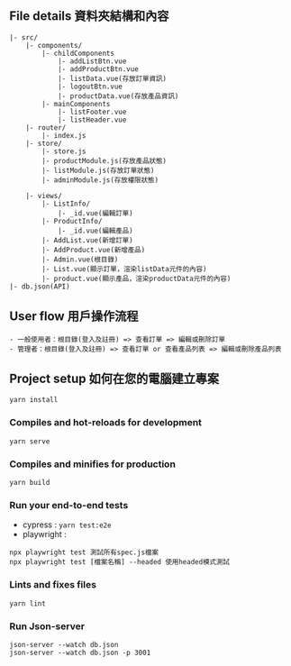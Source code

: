 ## File details 資料夾結構和內容

```
|- src/
    |- components/
        |- childComponents
            |- addListBtn.vue
            |- addProductBtn.vue
            |- listData.vue(存放訂單資訊)
            |- logoutBtn.vue
            |- productData.vue(存放產品資訊)
        |- mainComponents
            |- listFooter.vue
            |- listHeader.vue
    |- router/
        |- index.js
    |- store/
        |- store.js
        |- productModule.js(存放產品狀態)
        |- listModule.js(存放訂單狀態)
        |- adminModule.js(存放權限狀態)

    |- views/
        |- ListInfo/
            |- _id.vue(編輯訂單)
        |- ProductInfo/
            |- _id.vue(編輯產品)
        |- AddList.vue(新增訂單)
        |- AddProduct.vue(新增產品)
        |- Admin.vue(根目錄)
        |- List.vue(顯示訂單，渲染listData元件的內容)
        |- product.vue(顯示產品，渲染productData元件的內容)
|- db.json(API)

```

## User flow 用戶操作流程

```
- 一般使用者：根目錄(登入及註冊) => 查看訂單 => 編輯或刪除訂單
- 管理者：根目錄(登入及註冊) => 查看訂單 or 查看產品列表 => 編輯或刪除產品列表
```

## Project setup 如何在您的電腦建立專案

```
yarn install
```

### Compiles and hot-reloads for development

```
yarn serve
```

### Compiles and minifies for production

```
yarn build
```

### Run your end-to-end tests

- cypress : `yarn test:e2e`
- playwright :

```
npx playwright test	測試所有spec.js檔案
npx playwright test [檔案名稱] --headed 使用headed模式測試
```

### Lints and fixes files

```
yarn lint
```

### Run Json-server

```
json-server --watch db.json
json-server --watch db.json -p 3001
```
